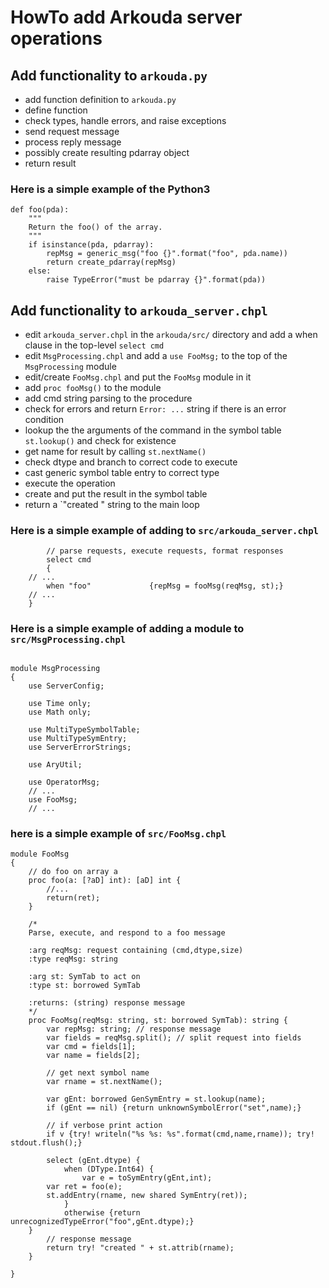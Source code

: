 # HowTo add Arkouda server operations

## Add functionality to `arkouda.py`

 * add function definition to `arkouda.py`
  * define function
  * check types, handle errors, and raise exceptions
  * send request message
  * process reply message
  * possibly create resulting pdarray object
  * return result

### Here is a simple example of the Python3 
```python3
def foo(pda):
    """
    Return the foo() of the array.
    """
    if isinstance(pda, pdarray):
        repMsg = generic_msg("foo {}".format("foo", pda.name))
        return create_pdarray(repMsg)
    else:
        raise TypeError("must be pdarray {}".format(pda))
```

## Add functionality to `arkouda_server.chpl`

 * edit `arkouda_server.chpl` in the `arkouda/src/` directory and add a when clause in the top-level `select cmd`
 * edit `MsgProcessing.chpl` and add a `use FooMsg;` to the top of the `MsgProcessing` module
 * edit/create `FooMsg.chpl` and put the `FooMsg` module in it
  * add `proc fooMsg()` to the module
  * add cmd string parsing to the procedure
  * check for errors and return `Error: ...` string if there is an error condition
  * lookup the the arguments of the command in the symbol table `st.lookup()` and check for existence
  * get name for result by calling `st.nextName()`
  * check dtype and branch to correct code to execute
  * cast generic symbol table entry to correct type
  * execute the operation
  * create and put the result in the symbol table
  * return a `"created <attributes>" string to the main loop

### Here is a simple example of adding to `src/arkouda_server.chpl`
```chapel
        // parse requests, execute requests, format responses
        select cmd
        {
	// ...
	    when "foo"             {repMsg = fooMsg(reqMsg, st);}
	// ...
	}

```

### Here is a simple example of adding a module to `src/MsgProcessing.chpl`
```chapel

module MsgProcessing
{
    use ServerConfig;

    use Time only;
    use Math only;

    use MultiTypeSymbolTable;
    use MultiTypeSymEntry;
    use ServerErrorStrings;

    use AryUtil;
    
    use OperatorMsg;
    // ...    
    use FooMsg;
    // ...
```

### here is a simple example of `src/FooMsg.chpl`
```chapel
module FooMsg
{
    // do foo on array a
    proc foo(a: [?aD] int): [aD] int {
        //...
        return(ret);
    }
    
    /* 
    Parse, execute, and respond to a foo message 

    :arg reqMsg: request containing (cmd,dtype,size)
    :type reqMsg: string 

    :arg st: SymTab to act on
    :type st: borrowed SymTab 

    :returns: (string) response message
    */
    proc FooMsg(reqMsg: string, st: borrowed SymTab): string {
        var repMsg: string; // response message
        var fields = reqMsg.split(); // split request into fields
        var cmd = fields[1];
        var name = fields[2];

        // get next symbol name
        var rname = st.nextName();
        
        var gEnt: borrowed GenSymEntry = st.lookup(name);
        if (gEnt == nil) {return unknownSymbolError("set",name);}

        // if verbose print action
        if v {try! writeln("%s %s: %s".format(cmd,name,rname)); try! stdout.flush();}

        select (gEnt.dtype) {
            when (DType.Int64) {
                var e = toSymEntry(gEnt,int);
		var ret = foo(e);
		st.addEntry(rname, new shared SymEntry(ret));
            }
            otherwise {return unrecognizedTypeError("foo",gEnt.dtype);}
	}
        // response message
        return try! "created " + st.attrib(rname);
    }

}
```
